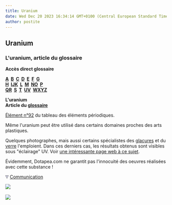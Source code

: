```yaml
---
title: Uranium
date: Wed Dec 20 2023 16:34:14 GMT+0100 (Central European Standard Time)
author: postite
---
```


## Uranium
### L'uranium, article du glossaire
 **Accès direct glossaire**

**[A](a.html)  [B](b.html)  [C](c.html)  [D](d.html)  [E](e.html)  [F](f.html)  [G](g.html)  
[H](h.html)  [IJK](ijk.html)  [L](l.html)  [M](m.html)  [NO](no.html)  [P](p.html)  
[QR](qr.html)  [S](s.html)  [T](t.html)  [UV](uv.html)  [WXYZ](wxyz.html)**

**L'uranium  
Article du [glossaire](glossaire.html)**

[Élément n°92](annexe1.html#u) du tableau des éléments périodiques.

Même l'uranium peut être utilisé dans certains domaines proches des arts plastiques.

Quelques photographes, mais aussi certains spécialistes des [glaçures](glacure.html) et du [verre](verre.html) l'emploient. Dans ces derniers cas, les résultats obtenus sont visibles sous "éclairage" UV. Voir [une intéressante page web à ce sujet](http://mywebpages.comcast.net/jtozour/Page10UraniumGlass/Page10UraniumGlass.html).

Évidemment, Dotapea.com ne garantit pas l'innocuité des oeuvres réalisées avec cette substance !



![](images/flechebas.gif) [Communication](http://www.artrealite.com/annonceurs.htm) 

[![](https://cbonvin.fr/sites/regie.artrealite.com/visuels/campagne1.png)](index-2.html#20131014)

![](https://cbonvin.fr/sites/regie.artrealite.com/visuels/campagne2.png)